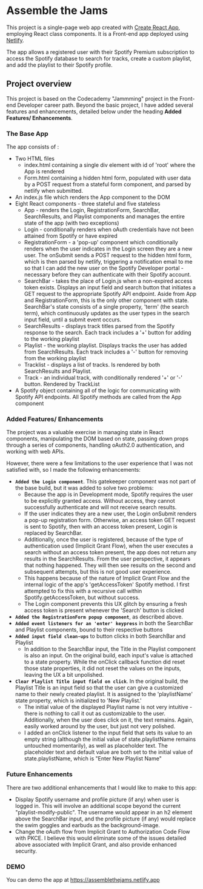 # Assemble the Jams

This project is a single-page web app created with [Create React App](https://create-react-app.dev/), employing React class components.  It is a Front-end app deployed using [Netlify](https://www.netlify.com/).

The app allows a registered user with their Spotify Premium subscription to access the Spotify database to search for tracks, create a custom playlist, and add the playlist to their Spotify profile.

## Project overview

This project is based on the Codecademy "Jammming" project in the Front-end Developer career path.  Beyond the basic project, I have added several features and enhancements, detailed below under the heading **Added Features/ Enhancements**.

### The Base App

The app consists of :

  * Two HTML files
    - index.html containing a single div element with id of 'root' where the App is rendered
    - Form.html containing a hidden html form, populated with user data by a POST request from a stateful form component, and parsed by netlify when submitted.
  * An index.js file which renders the App component to the DOM
  * Eight React components - three stateful and five stateless
    - App - renders the Login, RegistrationForm, SearchBar, SearchResults, and Playlist components and manages the entire state of the app (with two exceptions)
    - Login - conditionally renders when oAuth credentials have not been attained from Spotify or have expired
    - RegistrationForm - a 'pop-up' component which conditionally renders when the user indicates in the Login screen they are a new user. The onSubmit sends a POST request to the hidden html form, which is then parsed by netlify, triggering a notification email to me so that I can add the new user on the Spotify Developer portal - necessary before they can authenticate with their Spotify account.
    - SearchBar - takes the place of Login.js when a non-expired access token exists.  Displays an input field and search button that initiates a GET request to the appropriate Spotify API endpoint. Aside from App and RegistrationForm, this is the only other component with state.  SearchBar's state consists of a single property, 'term' (the search term), which continuously updates as the user types in the search input field, until a submit event occurs.
    - SearchResults - displays track titles parsed from the Spotify response to the search.  Each track includes a '+' button for adding to the working playlist
    - Playlist - the working playlist.  Displays tracks the user has added from SearchResults.  Each track includes a '-' button for removing from the working playlist
    - Tracklist - displays a list of tracks.  Is rendered by both SearchResults and Playlist.
    - Track - an individual track, with conditionally rendered '+' or '-' button.  Rendered by TrackList
  * A Spotify object containing all of the logic for communicating with Spotify API endpoints.  All Spotify methods are called from the App component

### Added Features/ Enhancements

The project was a valuable exercise in managing state in React components, manipulating the DOM based on state, passing down props through a series of components, handling oAuth2.0 authentication, and working with web APIs.

However, there were a few limitations to the user experience that I was not satisfied with, so I made the following enhancements:

  * **`Added the Login component`**.  This gatekeeper component was not part of the base build, but it was added to solve two problems:
    - Because the app is in Development mode, Spotify requires the user to be explicitly granted access.  Without access, they cannot successfully authenticate and will not receive search results.
    - If the user indicates they are a new user, the Login onSubmit renders a pop-up registration form.  Otherwise, an access token GET request is sent to Spotify, then with an access token present, Login is replaced by SearchBar.
    - Additionally, once the user is registered, because of the type of authentication used (Implicit Grant Flow), when the user executes a search without an access token present, the app does not return any results in the SearchResults.  From the user perspective, it appears that nothing happened.  They will then see results on the second and subsequent attempts, but this is not good user experience.
    - This happens because of the nature of Implicit Grant Flow and the internal logic of the app's 'getAccessToken' Spotify method.  I first attempted to fix this with a recursive call within Spotify.getAccessToken, but without success.
    - The Login component prevents this UX glitch by ensuring a fresh access token is present whenever the 'Search' button is clicked
  * **`Added the RegistrationForm popup component`**, as described above.
  * **`Added event listeners for an 'enter' keypress`** in both the SearchBar and Playlist components, bound to their respective buttons
  * **`Added input field clean-ups`** to button clicks in both SearchBar and Playlist
    - In addition to the SearchBar input, the Title in the Playlist component is also an input.  On the original build, each input's value is attached to a state property.  While the onClick callback function did reset those state properties, it did not reset the values on the inputs, leaving the UX a bit unpolished.
  * **`Clear Playlist Title input field on click`**.  In the original build, the Playlist Title is an input field so that the user can give a customized name to their newly created playlist.  It is assigned to the 'playlistName' state property, which is initialized to 'New Playlist.'
    - The initial value of the displayed Playlist name is not very intuitive - there is nothing to call it out as customizable to the user.  Additionally, when the user does click on it, the text remains.  Again, easily worked around by the user, but just not very polished.
    - I added an onClick listener to the input field that sets its value to an empty string (although the initial value of state.playlistName remains untouched momentarily), as well as placeholder text.  The placeholder text and default value are both set to the initial value of state.playlistName, which is "Enter New Playlist Name"

### Future Enhancements

There are two additional enhancements that I would like to make to this app:

  * Display Spotify username and profile picture (if any) when user is logged in.  This will involve an additional scope beyond the current "playlist-modify-public".  The username would appear in an h2 element above the SearchBar input, and the profile picture (if any) would replace the swim goggles and earbuds as the background-image.
  * Change the oAuth flow from Implicit Grant to Authorization Code Flow with PKCE.  I believe this would eliminate some of the issues detailed above associated with Implicit Grant, and also provide enhanced security.

### DEMO

You can demo the app at https://assemblethejams.netlify.app
